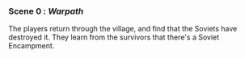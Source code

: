 
### Scene 0 : *Warpath* ###

The players return through the village, and find that the Soviets have destroyed it.
They learn from the survivors that there's a Soviet Encampment.

